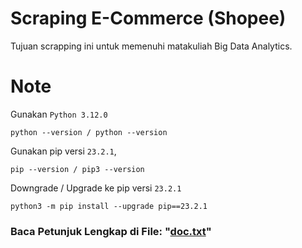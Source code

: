 # **Scraping E-Commerce (Shopee)**
Tujuan scrapping ini untuk memenuhi matakuliah Big Data Analytics.

# **Note**
Gunakan ```Python 3.12.0```
```
python --version / python --version
```
Gunakan pip versi ```23.2.1```,<br>
```
pip --version / pip3 --version
```
Downgrade / Upgrade ke pip versi ```23.2.1```
```
python3 -m pip install --upgrade pip==23.2.1
```
### **Baca Petunjuk Lengkap di File: "[doc.txt](https://github.com/syauqqii/scraping_ecommerce/blob/main/doc.txt)"**
